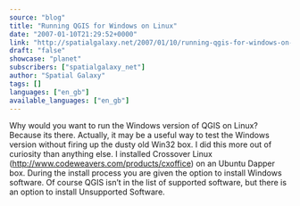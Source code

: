 ```yaml
---
source: "blog"
title: "Running QGIS for Windows on Linux"
date: "2007-01-10T21:29:52+0000"
link: "http://spatialgalaxy.net/2007/01/10/running-qgis-for-windows-on-linux/"
draft: "false"
showcase: "planet"
subscribers: ["spatialgalaxy_net"]
author: "Spatial Galaxy"
tags: []
languages: ["en_gb"]
available_languages: ["en_gb"]
---
```


Why would you want to run the Windows version of QGIS on Linux? Because its there. Actually, it may be a useful way to test the Windows version without firing up the dusty old Win32 box.
I did this more out of curiosity than anything else. I installed Crossover Linux (http://www.codeweavers.com/products/cxoffice) on an Ubuntu Dapper box. During the install process you are given the option to install Windows software. Of course QGIS isn&rsquo;t in the list of supported software, but there is an option to install Unsupported Software.
